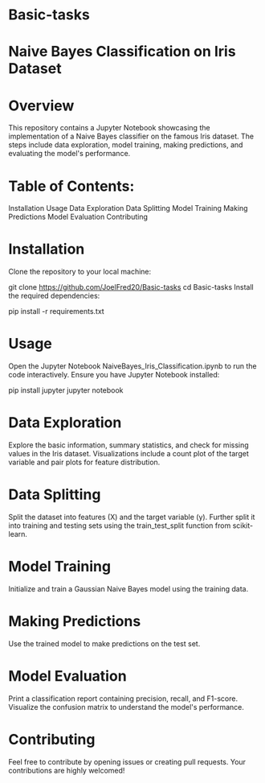 # Basic-tasks

# Naive Bayes Classification on Iris Dataset

# Overview

This repository contains a Jupyter Notebook showcasing the implementation of a Naive Bayes classifier on the famous Iris dataset. The steps include data exploration, model training, making predictions, and evaluating the model's performance.

# Table of Contents:

Installation
Usage
Data Exploration
Data Splitting
Model Training
Making Predictions
Model Evaluation
Contributing

# Installation

Clone the repository to your local machine:


git clone https://github.com/JoelFred20/Basic-tasks
cd Basic-tasks
Install the required dependencies:

pip install -r requirements.txt

# Usage

Open the Jupyter Notebook NaiveBayes_Iris_Classification.ipynb to run the code interactively. Ensure you have Jupyter Notebook installed:

pip install jupyter
jupyter notebook

# Data Exploration

Explore the basic information, summary statistics, and check for missing values in the Iris dataset. Visualizations include a count plot of the target variable and pair plots for feature distribution.

# Data Splitting

Split the dataset into features (X) and the target variable (y). Further split it into training and testing sets using the train_test_split function from scikit-learn.

# Model Training

Initialize and train a Gaussian Naive Bayes model using the training data.

# Making Predictions

Use the trained model to make predictions on the test set.

# Model Evaluation

Print a classification report containing precision, recall, and F1-score. Visualize the confusion matrix to understand the model's performance.

# Contributing

Feel free to contribute by opening issues or creating pull requests. Your contributions are highly welcomed!
